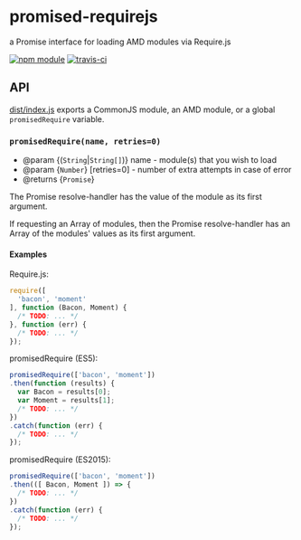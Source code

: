 # promised-requirejs

a Promise interface for loading AMD modules via Require.js

[![npm module](https://img.shields.io/npm/v/@jokeyrhyme/promised-requirejs.svg)](https://www.npmjs.com/package/@jokeyrhyme/promised-requirejs)
[![travis-ci](https://img.shields.io/travis/jokeyrhyme/promised-requirejs.js.svg)](https://travis-ci.org/jokeyrhyme/promised-requirejs.js)

## API

[dist/index.js](dist/index.js) exports a CommonJS module, an AMD module, or a
global `promisedRequire` variable.


### `promisedRequire(name, retries=0)`

- @param {(`String`|`String[]`)} name - module(s) that you wish to load
- @param {`Number`} [retries=0] - number of extra attempts in case of error
- @returns {`Promise`}

The Promise resolve-handler has the value of the module as its first argument.

If requesting an Array of modules, then the Promise resolve-handler has an Array
of the modules' values as its first argument.

#### Examples

Require.js:

```js
require([
  'bacon', 'moment'
], function (Bacon, Moment) {
  /* TODO: ... */
}, function (err) {
  /* TODO: ... */  
});
```

promisedRequire (ES5):

```js
promisedRequire(['bacon', 'moment'])
.then(function (results) {
  var Bacon = results[0];
  var Moment = results[1];
  /* TODO: ... */
})
.catch(function (err) {
  /* TODO: ... */  
});
```

promisedRequire (ES2015):

```js
promisedRequire(['bacon', 'moment'])
.then(([ Bacon, Moment ]) => {
  /* TODO: ... */
})
.catch(function (err) {
  /* TODO: ... */  
});
```
